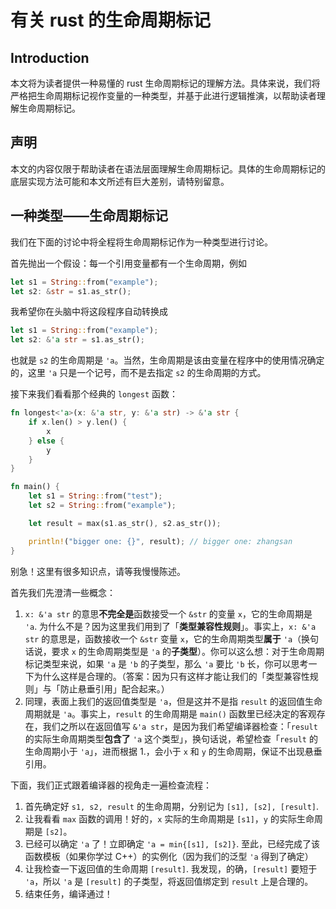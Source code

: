 # 有关 rust 的生命周期标记

## Introduction

本文将为读者提供一种易懂的 rust 生命周期标记的理解方法。具体来说，我们将严格把生命周期标记视作变量的一种类型，并基于此进行逻辑推演，以帮助读者理解生命周期标记。

## 声明

本文的内容仅限于帮助读者在语法层面理解生命周期标记。具体的生命周期标记的底层实现方法可能和本文所述有巨大差别，请特别留意。

## 一种类型——生命周期标记

我们在下面的讨论中将全程将生命周期标记作为一种类型进行讨论。

首先抛出一个假设：每一个引用变量都有一个生命周期，例如

```rust
let s1 = String::from("example");
let s2: &str = s1.as_str();
```

我希望你在头脑中将这段程序自动转换成

```rust
let s1 = String::from("example");
let s2: &'a str = s1.as_str();
```

也就是 `s2` 的生命周期是 `'a`。当然，生命周期是该由变量在程序中的使用情况确定的，这里 `'a` 只是一个记号，而不是去指定 `s2` 的生命周期的方式。

接下来我们看看那个经典的 `longest` 函数：

```rust
fn longest<'a>(x: &'a str, y: &'a str) -> &'a str {
    if x.len() > y.len() {
        x
    } else {
        y
    }
}

fn main() {
    let s1 = String::from("test");
    let s2 = String::from("example");

    let result = max(s1.as_str(), s2.as_str());

    println!("bigger one: {}", result); // bigger one: zhangsan
}
```

别急！这里有很多知识点，请等我慢慢陈述。

首先我们先澄清一些概念：

1. `x: &'a str` 的意思**不完全是**函数接受一个 `&str` 的变量 `x`，它的生命周期是 `'a`. 为什么不是？因为这里我们用到了「**类型兼容性规则**」。事实上，`x: &'a str` 的意思是，函数接收一个 `&str` 变量 `x`，它的生命周期类型**属于** `'a`（换句话说，要求 `x` 的生命周期类型是 `'a` 的**子类型**）。你可以这么想：对于生命周期标记类型来说，如果 `'a` 是 `'b` 的子类型，那么 `'a` 要比 `'b` 长，你可以思考一下为什么这样是合理的。（答案：因为只有这样才能让我们的「类型兼容性规则」与「防止悬垂引用」配合起来。）
2. 同理，表面上我们的返回值类型是 `'a`，但是这并不是指 `result` 的返回值生命周期就是 `'a`。事实上，`result` 的生命周期是 `main()` 函数里已经决定的客观存在，我们之所以在返回值写 `&'a str`，是因为我们希望编译器检查：「`result` 的实际生命周期类型**包含了** `'a` 这个类型」，换句话说，希望检查「`result` 的生命周期小于 `'a`」，进而根据 1.，会小于 `x` 和 `y` 的生命周期，保证不出现悬垂引用。

下面，我们正式跟着编译器的视角走一遍检查流程：

1. 首先确定好 `s1, s2, result` 的生命周期，分别记为 `[s1], [s2], [result]`.
2. 让我看看 `max` 函数的调用！好的，`x` 实际的生命周期是 `[s1]`，`y` 的实际生命周期是 `[s2]`。
3. 已经可以确定 `'a` 了！立即确定 `'a = min{[s1], [s2]}`. 至此，已经完成了该函数模板（如果你学过 C++）的实例化（因为我们的泛型 `'a` 得到了确定）
4. 让我检查一下返回值的生命周期 `[result]`. 我发现，的确，`[result]` 要短于 `'a`，所以 `'a` 是 `[result]` 的子类型，将返回值绑定到 `result` 上是合理的。
5. 结束任务，编译通过！
